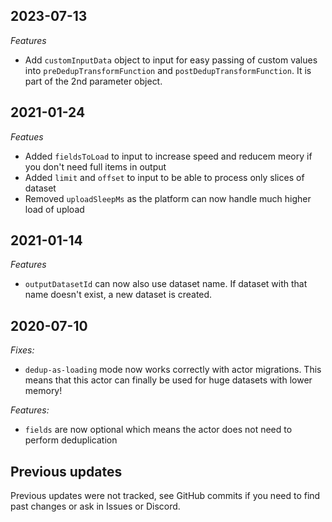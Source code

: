 ## 2023-07-13
*Features*
- Add `customInputData` object to input for easy passing of custom values into `preDedupTransformFunction` and `postDedupTransformFunction`. It is part of the 2nd parameter object.

## 2021-01-24
*Featues*
- Added `fieldsToLoad` to input to increase speed and reducem meory if you don't need full items in output
- Added `limit` and `offset` to input to be able to process only slices of dataset
- Removed `uploadSleepMs` as the platform can now handle much higher load of upload

## 2021-01-14
*Features*
- `outputDatasetId` can now also use dataset name. If dataset with that name doesn't exist, a new dataset is created.

## 2020-07-10
*Fixes:*
- `dedup-as-loading` mode now works correctly with actor migrations. This means that this actor can finally be used for huge datasets with lower memory!

*Features:*
- `fields` are now optional which means the actor does not need to perform deduplication

## Previous updates
Previous updates were not tracked, see GitHub commits if you need to find past changes or ask in Issues or Discord.